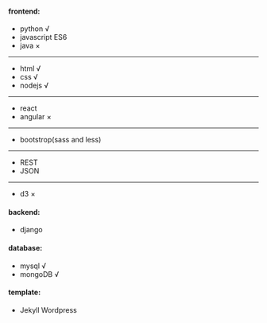 #### frontend: 
 * python             √
 * javascript ES6
 * java               ×
 
 ---
 * html               √    
 * css                √     
 * nodejs             √ 
 ---
 * react   
 * angular            ×
 ---  
 * bootstrop(sass and less)
 ---
 * REST
 * JSON
 ---   
 * d3                 ×
             

#### backend: 
 * django

#### database:
 * mysql              √
 * mongoDB            √

#### template: 
 * Jekyll Wordpress
